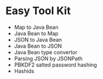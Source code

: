 # Easy Tool Kit
* Map to Java Bean
* Java Bean to Map
* JSON to Java Bean
* Java Bean to JSON
* Java Bean type convertor
* Parsing JSON by JSONPath
* PBKDF2 salted password hashing
* Hashids